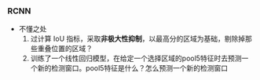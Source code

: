 
### RCNN
- 不懂之处  
  1. 过计算 IoU 指标，采取**非极大性抑制**，以最高分的区域为基础，剔除掉那些重叠位置的区域？
  2. 训练了一个线性回归模型，在给定一个选择区域的pool5特征时去预测一个新的检测窗口。pool5特征是什么？怎么预测一个新的检测窗口
<!--stackedit_data:
eyJoaXN0b3J5IjpbMTU3NjUyMDIwMSwtMTI0OTEyMzg0NSwtMj
A4ODc0NjYxMl19
-->